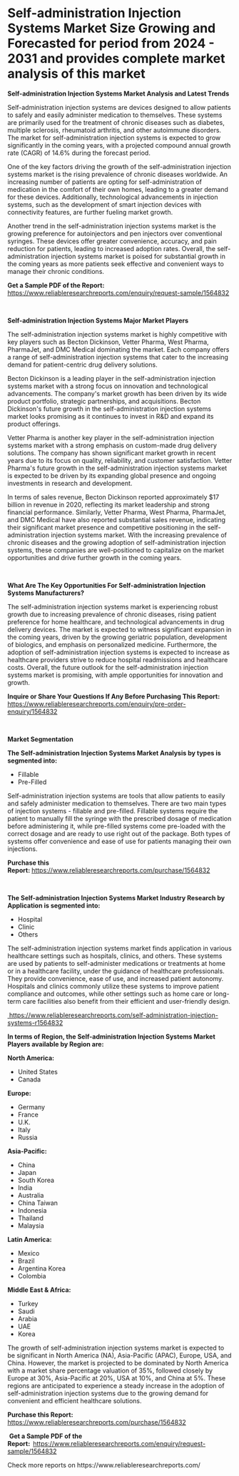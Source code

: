 <p><h1>Self-administration Injection Systems Market Size Growing and Forecasted for period from 2024 - 2031 and provides complete market analysis of this market</h1></p><p><strong>Self-administration Injection Systems Market Analysis and Latest Trends</strong></p>
<p><p>Self-administration injection systems are devices designed to allow patients to safely and easily administer medication to themselves. These systems are primarily used for the treatment of chronic diseases such as diabetes, multiple sclerosis, rheumatoid arthritis, and other autoimmune disorders. The market for self-administration injection systems is expected to grow significantly in the coming years, with a projected compound annual growth rate (CAGR) of 14.6% during the forecast period.</p><p>One of the key factors driving the growth of the self-administration injection systems market is the rising prevalence of chronic diseases worldwide. An increasing number of patients are opting for self-administration of medication in the comfort of their own homes, leading to a greater demand for these devices. Additionally, technological advancements in injection systems, such as the development of smart injection devices with connectivity features, are further fueling market growth.</p><p>Another trend in the self-administration injection systems market is the growing preference for autoinjectors and pen injectors over conventional syringes. These devices offer greater convenience, accuracy, and pain reduction for patients, leading to increased adoption rates. Overall, the self-administration injection systems market is poised for substantial growth in the coming years as more patients seek effective and convenient ways to manage their chronic conditions.</p></p>
<p><strong>Get a Sample PDF of the Report:&nbsp;</strong> <a href="https://www.reliableresearchreports.com/enquiry/request-sample/1564832">https://www.reliableresearchreports.com/enquiry/request-sample/1564832</a></p>
<p>&nbsp;</p>
<p><strong>Self-administration Injection Systems Major Market Players</strong></p>
<p><p>The self-administration injection systems market is highly competitive with key players such as Becton Dickinson, Vetter Pharma, West Pharma, PharmaJet, and DMC Medical dominating the market. Each company offers a range of self-administration injection systems that cater to the increasing demand for patient-centric drug delivery solutions.</p><p>Becton Dickinson is a leading player in the self-administration injection systems market with a strong focus on innovation and technological advancements. The company's market growth has been driven by its wide product portfolio, strategic partnerships, and acquisitions. Becton Dickinson's future growth in the self-administration injection systems market looks promising as it continues to invest in R&D and expand its product offerings.</p><p>Vetter Pharma is another key player in the self-administration injection systems market with a strong emphasis on custom-made drug delivery solutions. The company has shown significant market growth in recent years due to its focus on quality, reliability, and customer satisfaction. Vetter Pharma's future growth in the self-administration injection systems market is expected to be driven by its expanding global presence and ongoing investments in research and development.</p><p>In terms of sales revenue, Becton Dickinson reported approximately $17 billion in revenue in 2020, reflecting its market leadership and strong financial performance. Similarly, Vetter Pharma, West Pharma, PharmaJet, and DMC Medical have also reported substantial sales revenue, indicating their significant market presence and competitive positioning in the self-administration injection systems market. With the increasing prevalence of chronic diseases and the growing adoption of self-administration injection systems, these companies are well-positioned to capitalize on the market opportunities and drive further growth in the coming years.</p></p>
<p>&nbsp;</p>
<p><strong>What Are The Key Opportunities For Self-administration Injection Systems Manufacturers?</strong></p>
<p><p>The self-administration injection systems market is experiencing robust growth due to increasing prevalence of chronic diseases, rising patient preference for home healthcare, and technological advancements in drug delivery devices. The market is expected to witness significant expansion in the coming years, driven by the growing geriatric population, development of biologics, and emphasis on personalized medicine. Furthermore, the adoption of self-administration injection systems is expected to increase as healthcare providers strive to reduce hospital readmissions and healthcare costs. Overall, the future outlook for the self-administration injection systems market is promising, with ample opportunities for innovation and growth.</p></p>
<p><strong>Inquire or Share Your Questions If Any Before Purchasing This Report:</strong> <a href="https://www.reliableresearchreports.com/enquiry/pre-order-enquiry/1564832">https://www.reliableresearchreports.com/enquiry/pre-order-enquiry/1564832</a></p>
<p>&nbsp;</p>
<p><strong>Market Segmentation</strong></p>
<p><strong>The Self-administration Injection Systems Market Analysis by types is segmented into:</strong></p>
<p><ul><li>Fillable</li><li>Pre-Filled</li></ul></p>
<p><p>Self-administration injection systems are tools that allow patients to easily and safely administer medication to themselves. There are two main types of injection systems - fillable and pre-filled. Fillable systems require the patient to manually fill the syringe with the prescribed dosage of medication before administering it, while pre-filled systems come pre-loaded with the correct dosage and are ready to use right out of the package. Both types of systems offer convenience and ease of use for patients managing their own injections.</p></p>
<p><strong>Purchase this Report:&nbsp;</strong><a href="https://www.reliableresearchreports.com/purchase/1564832">https://www.reliableresearchreports.com/purchase/1564832</a></p>
<p>&nbsp;</p>
<p><strong>The Self-administration Injection Systems Market Industry Research by Application is segmented into:</strong></p>
<p><ul><li>Hospital</li><li>Clinic</li><li>Others</li></ul></p>
<p><p>The self-administration injection systems market finds application in various healthcare settings such as hospitals, clinics, and others. These systems are used by patients to self-administer medications or treatments at home or in a healthcare facility, under the guidance of healthcare professionals. They provide convenience, ease of use, and increased patient autonomy. Hospitals and clinics commonly utilize these systems to improve patient compliance and outcomes, while other settings such as home care or long-term care facilities also benefit from their efficient and user-friendly design.</p></p>
<p><a href="https://www.reliableresearchreports.com/self-administration-injection-systems-r1564832">&nbsp;https://www.reliableresearchreports.com/self-administration-injection-systems-r1564832</a></p>
<p><strong>In terms of Region, the Self-administration Injection Systems Market Players available by Region are:</strong></p>
<p>
    <p> <strong> North America: </strong>
        <ul>
            <li>United States</li>
            <li>Canada</li>
        </ul>
        </p> 
    <p> <strong> Europe: </strong>
        <ul>
            <li>Germany</li>
            <li>France</li>
            <li>U.K.</li>
            <li>Italy</li>
            <li>Russia</li>
        </ul>
        </p> 
    <p> <strong> Asia-Pacific: </strong>
        <ul>
            <li>China</li>
            <li>Japan</li>
            <li>South Korea</li>
            <li>India</li>
            <li>Australia</li>
            <li>China Taiwan</li>
            <li>Indonesia</li>
            <li>Thailand</li>
            <li>Malaysia</li>
        </ul>
        </p> 
    <p> <strong> Latin America: </strong>
        <ul>
            <li>Mexico</li>
            <li>Brazil</li>
            <li>Argentina Korea</li>
            <li>Colombia</li>
        </ul>
        </p> 
    <p> <strong> Middle East & Africa: </strong>
        <ul>
            <li>Turkey</li>
            <li>Saudi</li>
            <li>Arabia</li>
            <li>UAE</li>
            <li>Korea</li>
        </ul>
    </p>
    </p>
<p><p>The growth of self-administration injection systems market is expected to be significant in North America (NA), Asia-Pacific (APAC), Europe, USA, and China. However, the market is projected to be dominated by North America with a market share percentage valuation of 35%, followed closely by Europe at 30%, Asia-Pacific at 20%, USA at 10%, and China at 5%. These regions are anticipated to experience a steady increase in the adoption of self-administration injection systems due to the growing demand for convenient and efficient healthcare solutions.</p></p>
<p><strong>Purchase this Report: </strong><a href="https://www.reliableresearchreports.com/purchase/1564832">https://www.reliableresearchreports.com/purchase/1564832</a></p>
<p>&nbsp;<strong>Get a Sample PDF of the Report:&nbsp;&nbsp;</strong><a href="https://www.reliableresearchreports.com/enquiry/request-sample/1564832">https://www.reliableresearchreports.com/enquiry/request-sample/1564832</a></p>
<p><strong></strong></p>
<p>Check more reports on https://www.reliableresearchreports.com/</p>
